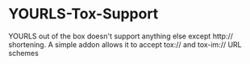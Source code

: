 YOURLS-Tox-Support
==================
YOURLS out of the box doesn't support anything else except http:// shortening. A simple addon allows it to accept tox:// and tox-im:// URL schemes